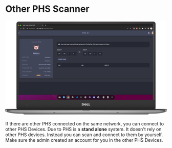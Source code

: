 # Other PHS Scanner

![scan](_media/page_scanner.png)

If there are other PHS connected on the same network, you can connect to other PHS Devices. Due to PHS is a **stand alone** system. It doesn't rely on other PHS devices. Instead you can scan and connect to them by yourself. Make sure the admin created an account for you in the other PHS Devices.
